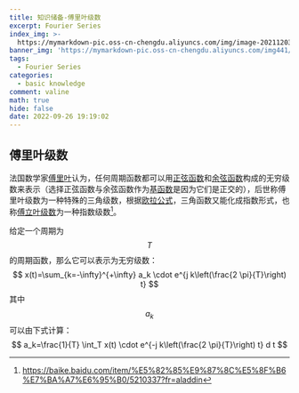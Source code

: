 ```yaml
---
title: 知识储备-傅里叶级数
excerpt: Fourier Series
index_img: >-
  https://mymarkdown-pic.oss-cn-chengdu.aliyuncs.com/img/image-20211203212547096.png
banner_img: 'https://mymarkdown-pic.oss-cn-chengdu.aliyuncs.com/img441/1638523690670.jpg'
tags:
  - Fourier Series
categories:
  - basic knowledge
comment: valine
math: true
hide: false
date: 2022-09-26 19:19:02
---
```


## 傅里叶级数

法国数学家[傅里叶](https://baike.baidu.com/item/傅里叶/841724?fromModule=lemma_inlink)认为，任何周期函数都可以用[正弦函数](https://baike.baidu.com/item/正弦函数/9601948?fromModule=lemma_inlink)和[余弦函数](https://baike.baidu.com/item/余弦函数/9602078?fromModule=lemma_inlink)构成的无穷级数来表示（选择正弦函数与余弦函数作为[基函数](https://baike.baidu.com/item/基函数/1801232?fromModule=lemma_inlink)是因为它们是正交的），后世称傅里叶级数为一种特殊的三角级数，根据[欧拉公式](https://baike.baidu.com/item/欧拉公式/92066?fromModule=lemma_inlink)，三角函数又能化成指数形式，也称[傅立叶级数](https://baike.baidu.com/item/傅立叶级数/7649046?fromModule=lemma_inlink)为一种指数级数[^1]。



给定一个周期为$$T$$的周期函数，那么它可以表示为无穷级数：
$$
x(t)=\sum_{k=-\infty}^{+\infty} a_k \cdot e^{j k\left(\frac{2 \pi}{T}\right) t}
$$
其中$$a_k$$可以由下式计算：
$$
a_k=\frac{1}{T} \int_T x(t) \cdot e^{-j k\left(\frac{2 \pi}{T}\right) t} d t
$$

[^1]:https://baike.baidu.com/item/%E5%82%85%E9%87%8C%E5%8F%B6%E7%BA%A7%E6%95%B0/5210337?fr=aladdin

